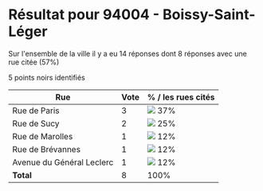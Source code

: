 # Résultat pour 94004 - Boissy-Saint-Léger

Sur l'ensemble de la ville il y a eu 14 réponses dont 8 réponses avec une rue citée (57%)

5 points noirs identifiés

| Rue | Vote | % / les rues cités|
|-----|------|-------------------|
| Rue de Paris | 3 | <img src="../../img/bar_37.gif" />&nbsp;37%|
| Rue de Sucy | 2 | <img src="../../img/bar_25.gif" />&nbsp;25%|
| Rue de Marolles | 1 | <img src="../../img/bar_12.gif" />&nbsp;12%|
| Rue de Brévannes | 1 | <img src="../../img/bar_12.gif" />&nbsp;12%|
| Avenue du Général Leclerc | 1 | <img src="../../img/bar_12.gif" />&nbsp;12%|
| **Total** | 8 | 100%|
